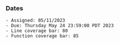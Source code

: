 ### Dates

    - Assigned: 05/11/2023
    - Due: Thursday May 24 23:59:00 PDT 2023
    - Line coverage bar: 80
    - Function coverage bar: 85
